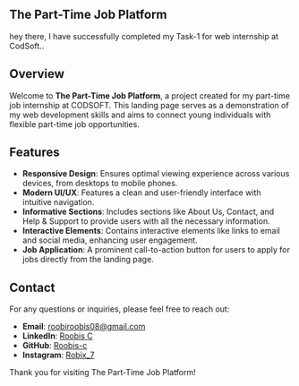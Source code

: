 ## The Part-Time Job Platform
  hey there, I have successfully completed my Task-1 for web internship at CodSoft..

## Overview
Welcome to **The Part-Time Job Platform**, a project created for my part-time job internship at CODSOFT. This landing page serves as a demonstration of my web development skills and aims to connect young individuals with flexible part-time job opportunities.

## Features
- **Responsive Design**: Ensures optimal viewing experience across various devices, from desktops to mobile phones.
- **Modern UI/UX**: Features a clean and user-friendly interface with intuitive navigation.
- **Informative Sections**: Includes sections like About Us, Contact, and Help & Support to provide users with all the necessary information.
- **Interactive Elements**: Contains interactive elements like links to email and social media, enhancing user engagement.
- **Job Application**: A prominent call-to-action button for users to apply for jobs directly from the landing page.

## Contact
For any questions or inquiries, please feel free to reach out:

- **Email**: [roobiroobis08@gmail.com](mailto:roobiroobis08@gmail.com)
- **LinkedIn**: [Roobis C](https://www.linkedin.com/in/roobis-c-14a9a8257/)
- **GitHub**: [Roobis-c](https://github.com/Roobis-c)
- **Instagram**: [Robix_7](https://www.instagram.com/_robix_7__/)

Thank you for visiting The Part-Time Job Platform!
